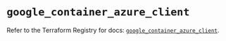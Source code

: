 # `google_container_azure_client`

Refer to the Terraform Registry for docs: [`google_container_azure_client`](https://registry.terraform.io/providers/hashicorp/google/6.46.0/docs/resources/container_azure_client).
